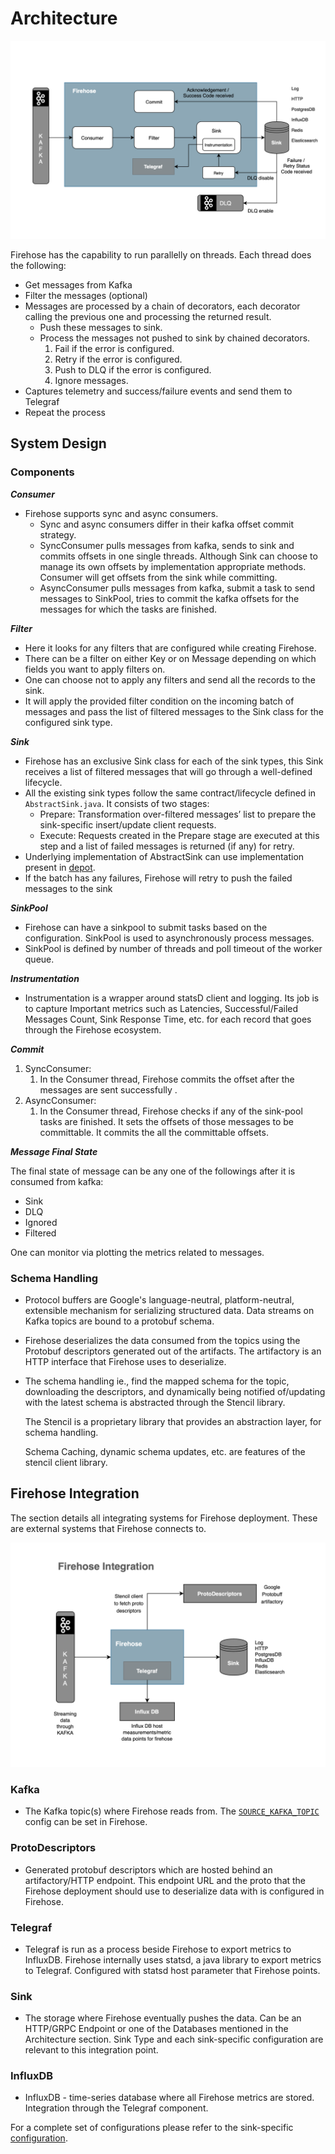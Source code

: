 # Architecture

![Firehose Architecture](../.gitbook/assets/architecture.png)

Firehose has the capability to run parallelly on threads. Each thread does the following:

* Get messages from Kafka
* Filter the messages \(optional\)
* Messages are processed by a chain of decorators, each decorator calling the previous one and processing the returned result.
  * Push these messages to sink.
  * Process the messages not pushed to sink by chained decorators.
    1. Fail if the error is configured.
    2. Retry if the error is configured.
    3. Push to DLQ if the error is configured.
    4. Ignore messages.
* Captures telemetry and success/failure events and send them to Telegraf
* Repeat the process

## System Design

### Components

_**Consumer**_

* Firehose supports sync and async consumers. 
  * Sync and async consumers differ in their kafka offset commit strategy.
  * SyncConsumer pulls messages from kafka, sends to sink and commits offsets in one single threads. Although Sink can choose to manage its own offsets by implementation appropriate methods. Consumer will get offsets from the sink while committing.
  * AsyncConsumer pulls messages from kafka, submit a task to send messages to SinkPool, tries to commit the kafka offsets for the messages for which the tasks are finished. 

_**Filter**_

* Here it looks for any filters that are configured while creating Firehose.
* There can be a filter on either Key or on Message depending on which fields you want to apply filters on.
* One can choose not to apply any filters and send all the records to the sink.
* It will apply the provided filter condition on the incoming batch of messages and pass the list of filtered messages to the Sink class for the configured sink type.

_**Sink**_

* Firehose has an exclusive Sink class for each of the sink types, this Sink receives a list of filtered messages that will go through a well-defined lifecycle.
* All the existing sink types follow the same contract/lifecycle defined in `AbstractSink.java`. It consists of two stages:
  * Prepare: Transformation over-filtered messages’ list to prepare the sink-specific insert/update client requests.
  * Execute: Requests created in the Prepare stage are executed at this step and a list of failed messages is returned \(if any\) for retry.
* Underlying implementation of AbstractSink can use implementation present in [depot](https://github.com/odpf/depot).
* If the batch has any failures, Firehose will retry to push the failed messages to the sink

_**SinkPool**_
* Firehose can have a sinkpool to submit tasks based on the configuration. SinkPool is used to asynchronously process messages. 
* SinkPool is defined by number of threads and poll timeout of the worker queue.

_**Instrumentation**_

* Instrumentation is a wrapper around statsD client and logging. Its job is to capture Important metrics such as Latencies, Successful/Failed Messages Count, Sink Response Time, etc. for each record that goes through the Firehose ecosystem.

_**Commit**_

1. SyncConsumer: 
   1. In the Consumer thread, Firehose commits the offset after the messages are sent successfully .
2. AsyncConsumer:
   1. In the Consumer thread, Firehose checks if any of the sink-pool tasks are finished. It sets the offsets of those messages to be committable. It commits the all the committable offsets. 

_**Message Final State**_

The final state of message can be any one of the followings after it is consumed from kafka:
* Sink
* DLQ
* Ignored
* Filtered

One can monitor via plotting the metrics related to messages.

### Schema Handling

* Protocol buffers are Google's language-neutral, platform-neutral, extensible mechanism for serializing structured data. Data streams on Kafka topics are bound to a protobuf schema.
* Firehose deserializes the data consumed from the topics using the Protobuf descriptors generated out of the artifacts. The artifactory is an HTTP interface that Firehose uses to deserialize. 
* The schema handling ie., find the mapped schema for the topic, downloading the descriptors, and dynamically being notified of/updating with the latest schema is abstracted through the Stencil library.

  The Stencil is a proprietary library that provides an abstraction layer, for schema handling.

  Schema Caching, dynamic schema updates, etc. are features of the stencil client library.

## Firehose Integration

The section details all integrating systems for Firehose deployment. These are external systems that Firehose connects to.

![Firehose Integration](../.gitbook/assets/integration.png)

### Kafka

* The Kafka topic\(s\) where Firehose reads from. The [`SOURCE_KAFKA_TOPIC`](../reference/configuration/#source_kafka_topic) config can be set in Firehose.

### ProtoDescriptors

* Generated protobuf descriptors which are hosted behind an artifactory/HTTP endpoint. This endpoint URL and the proto that the Firehose deployment should use to deserialize data with is configured in Firehose.

### Telegraf

* Telegraf is run as a process beside Firehose to export metrics to InfluxDB. Firehose internally uses statsd, a java library to export metrics to Telegraf. Configured with statsd host parameter that Firehose points. 

### Sink

* The storage where Firehose eventually pushes the data. Can be an HTTP/GRPC Endpoint or one of the Databases mentioned in the Architecture section. Sink Type and each sink-specific configuration are relevant to this integration point.

### InfluxDB

* InfluxDB - time-series database where all Firehose metrics are stored. Integration through the Telegraf component.

For a complete set of configurations please refer to the sink-specific [configuration](../reference/configuration/).

